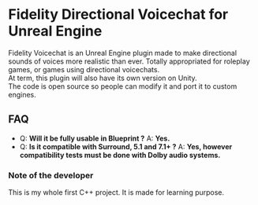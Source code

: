 # Fidelity Directional Voicechat for Unreal Engine
Fidelity Voicechat is an Unreal Engine plugin made to make directional sounds of voices more realistic than ever. Totally appropriated for roleplay games, or games using directional voicechats.  
At term, this plugin will also have its own version on Unity.  
The code is open source so people can modify it and port it to custom engines.

## FAQ
- Q: **Will it be fully usable in Blueprint ?** 
A: **Yes.**
- Q: **Is it compatible with Surround, 5.1 and 7.1+ ?** 
A: **Yes, however compatibility tests must be done with Dolby audio systems.**

### Note of the developer
This is my whole first C++ project. It is made for learning purpose.
